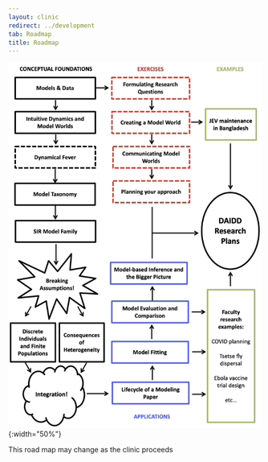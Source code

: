 ```yaml
---
layout: clinic
redirect: ../development
tab: Roadmap
title: Roadmap
---
```


![DAIDD Road Map](./DAIDDroadmap.png "DAIDD Road Map"){:width="50%"}

This road map may change as the clinic proceeds
